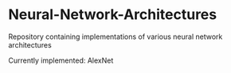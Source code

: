 # Neural-Network-Architectures
Repository containing implementations of various neural network architectures

Currently implemented: 
  AlexNet
